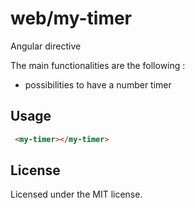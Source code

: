 # web/my-timer
Angular directive 

The main functionalities are the following :
 * possibilities to have a number timer

## Usage

```html
 <my-timer></my-timer>
```

## License
Licensed under the MIT license.
